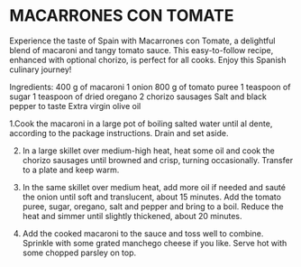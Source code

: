 # MACARRONES CON TOMATE 


Experience the taste of Spain with Macarrones con Tomate, a delightful blend of macaroni and tangy tomato sauce. This easy-to-follow recipe, enhanced with optional chorizo, is perfect for all cooks. Enjoy this Spanish culinary journey!

Ingredients:
400 g of macaroni
1 onion
800 g of tomato puree
1 teaspoon of sugar
1 teaspoon of dried oregano
2 chorizo sausages
Salt and black pepper to taste
Extra virgin olive oil



1.Cook the macaroni in a large pot of boiling salted water until al dente, according to the package instructions. Drain and set aside.


2. In a large skillet over medium-high heat, heat some oil and cook the chorizo sausages until browned and crisp, turning occasionally. Transfer to a plate and keep warm.


3. In the same skillet over medium heat, add more oil if needed and sauté the onion until soft and translucent, about 15 minutes. Add the tomato puree, sugar, oregano, salt and pepper and bring to a boil. Reduce the heat and simmer until slightly thickened, about 20 minutes.


4. Add the cooked macaroni to the sauce and toss well to combine. Sprinkle with some grated manchego cheese if you like. Serve hot with some chopped parsley on top.